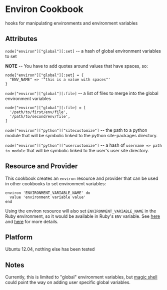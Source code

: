 # Environ Cookbook

hooks for manipulating environments and environment variables

## Attributes

`node["environ"]["global"][:set]` -- a hash of global environment variables to set

**NOTE** -- You have to add quotes around values that have spaces, so:

    node["environ"]["global"][:set] = {
      "ENV_NAME" => '"this is a value with spaces"'
    }

`node["environ"]["global"][:file]` -- a list of files to merge into the global environment variables

    node["environ"]["global"][:file] = [
      '/path/to/first/env/file',
      '/path/to/second/env/file',
    ]

`node["environ"]["python"]["sitecustomize"]` -- the path to a python module that will be symbolic linked to the python site-packages directory.

`node["environ"]["python"]["usercustomize"]` -- a hash of `username => path to module` that will be symbolic linked to the user's user site directory.

## Resource and Provider

This cookbook creates an `environ` resource and provider that can be used in other cookbooks to set environment variables:

    environ 'ENVIRONMENT_VARIABLE_NAME' do
      value 'environment variable value'
    end

Using the environ resource will also set `ENVIRONMENT_VARIABLE_NAME` in the Ruby environment, so it would be available in Ruby's `ENV` variable. See [here](https://github.com/customink-webops/magic_shell) and [here](http://stackoverflow.com/questions/6284517/how-can-you-use-a-chef-recipe-to-set-an-environment-variable) for more details.

## Platform

Ubuntu 12.04, nothing else has been tested

## Notes

Currently, this is limited to "global" environment variables, but [magic shell](https://github.com/customink-webops/magic_shell) could point the way on adding user specific global variables.


